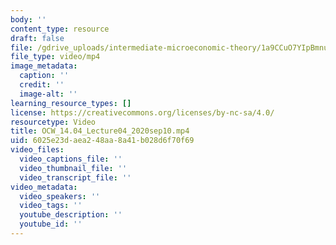 ```yaml
---
body: ''
content_type: resource
draft: false
file: /gdrive_uploads/intermediate-microeconomic-theory/1a9CCuO7YIpBmnuVI08cRGxEAWTlfoZgg/ocw_1404_lecture04_2020sep10.mp4
file_type: video/mp4
image_metadata:
  caption: ''
  credit: ''
  image-alt: ''
learning_resource_types: []
license: https://creativecommons.org/licenses/by-nc-sa/4.0/
resourcetype: Video
title: OCW_14.04_Lecture04_2020sep10.mp4
uid: 6025e23d-aea2-48aa-8a41-b028d6f70f69
video_files:
  video_captions_file: ''
  video_thumbnail_file: ''
  video_transcript_file: ''
video_metadata:
  video_speakers: ''
  video_tags: ''
  youtube_description: ''
  youtube_id: ''
---
```

